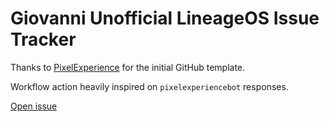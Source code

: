 # Giovanni Unofficial LineageOS Issue Tracker

Thanks to [PixelExperience](https://github.com/PixelExperience) for the initial GitHub template.

Workflow action heavily inspired on `pixelexperiencebot` responses.

[Open issue](https://github.com/ItsVixano-releases/issues/issues/new/choose)
